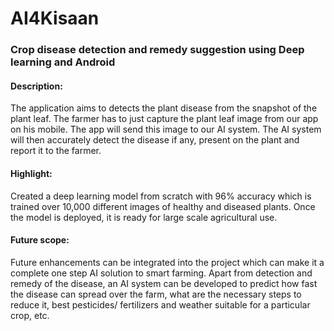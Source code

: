 # AI4Kisaan
### Crop disease detection and remedy suggestion using Deep learning and Android

#### Description: 
The application aims to detects the plant disease from the snapshot of the plant leaf. The farmer has to just capture the plant leaf image from our app on his mobile. The app will send this image to our AI system. The AI system will then accurately detect the disease if any, present on the plant and report it to the farmer.

#### Highlight:
 Created a deep learning model from scratch with 96% accuracy which is trained over 10,000 different images of healthy and diseased plants. Once the model is deployed, it is ready for large scale agricultural use.
 
 #### Future scope: 
 Future enhancements can be integrated into the project which can make it a complete one step AI solution to smart farming. Apart from detection and remedy of the disease, an AI system can be developed to predict how fast the disease can spread over the farm, what are the necessary steps to reduce it, best pesticides/ fertilizers and weather suitable for a particular crop, etc.
